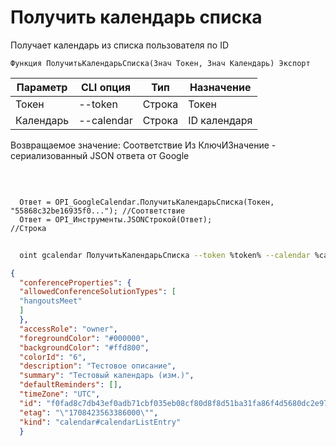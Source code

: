 ﻿---
sidebar_position: 3
---

# Получить календарь списка
 Получает календарь из списка пользователя по ID



`Функция ПолучитьКалендарьСписка(Знач Токен, Знач Календарь) Экспорт`

  | Параметр | CLI опция | Тип | Назначение |
  |-|-|-|-|
  | Токен | --token | Строка | Токен |
  | Календарь | --calendar | Строка | ID календаря |

  
  Возвращаемое значение:   Соответствие Из КлючИЗначение - сериализованный JSON ответа от Google

<br/>




```bsl title="Пример кода"
  
  Ответ = OPI_GoogleCalendar.ПолучитьКалендарьСписка(Токен, "55868c32be16935f0..."); //Соответствие
  Ответ = OPI_Инструменты.JSONСтрокой(Ответ);                                        //Строка
```
        


```sh title="Пример команды CLI"
    
  oint gcalendar ПолучитьКалендарьСписка --token %token% --calendar %calendar%

```

```json title="Результат"
{
  "conferenceProperties": {
  "allowedConferenceSolutionTypes": [
  "hangoutsMeet"
  ]
  },
  "accessRole": "owner",
  "foregroundColor": "#000000",
  "backgroundColor": "#ffd800",
  "colorId": "6",
  "description": "Тестовое описание",
  "summary": "Тестовый календарь (изм.)",
  "defaultReminders": [],
  "timeZone": "UTC",
  "id": "f0fad8c7db43ef0adb71cbf035eb08cf80d8f8d51ba31fa86f4d5680dc2e9725@group.calendar.google.com",
  "etag": "\"1708423563386000\"",
  "kind": "calendar#calendarListEntry"
  }
```
